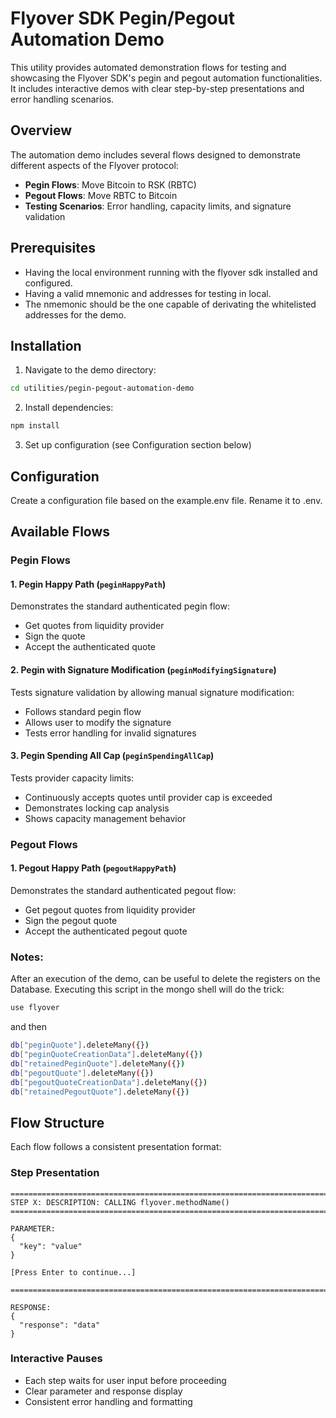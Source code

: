 # Flyover SDK Pegin/Pegout Automation Demo

This utility provides automated demonstration flows for testing and showcasing the Flyover SDK's pegin and pegout automation functionalities. It includes interactive demos with clear step-by-step presentations and error handling scenarios.

## Overview

The automation demo includes several flows designed to demonstrate different aspects of the Flyover protocol:

- **Pegin Flows**: Move Bitcoin to RSK (RBTC)
- **Pegout Flows**: Move RBTC to Bitcoin
- **Testing Scenarios**: Error handling, capacity limits, and signature validation

## Prerequisites

- Having the local environment running with the flyover sdk installed and configured.
- Having a valid mnemonic and addresses for testing in local.
- The nmemonic should be the one capable of derivating the whitelisted addresses for the demo.

## Installation

1. Navigate to the demo directory:
```bash
cd utilities/pegin-pegout-automation-demo
```

2. Install dependencies:
```bash
npm install
```

3. Set up configuration (see Configuration section below)

## Configuration

Create a configuration file based on the example.env file. Rename it to .env.

## Available Flows

### Pegin Flows

#### 1. Pegin Happy Path (`peginHappyPath`)
Demonstrates the standard authenticated pegin flow:
- Get quotes from liquidity provider
- Sign the quote
- Accept the authenticated quote

#### 2. Pegin with Signature Modification (`peginModifyingSignature`)
Tests signature validation by allowing manual signature modification:
- Follows standard pegin flow
- Allows user to modify the signature
- Tests error handling for invalid signatures

#### 3. Pegin Spending All Cap (`peginSpendingAllCap`)
Tests provider capacity limits:
- Continuously accepts quotes until provider cap is exceeded
- Demonstrates locking cap analysis
- Shows capacity management behavior

### Pegout Flows

#### 1. Pegout Happy Path (`pegoutHappyPath`)
Demonstrates the standard authenticated pegout flow:
- Get pegout quotes from liquidity provider
- Sign the pegout quote
- Accept the authenticated pegout quote

### Notes:
After an execution of the demo, can be useful to delete the registers on the Database. Executing this script in the mongo shell will do the trick:
```bash
use flyover
```
and then

```bash
db["peginQuote"].deleteMany({})
db["peginQuoteCreationData"].deleteMany({})
db["retainedPeginQuote"].deleteMany({})
db["pegoutQuote"].deleteMany({})
db["pegoutQuoteCreationData"].deleteMany({})
db["retainedPegoutQuote"].deleteMany({})
```

## Flow Structure

Each flow follows a consistent presentation format:

### Step Presentation
```
================================================================================
STEP X: DESCRIPTION: CALLING flyover.methodName()
================================================================================

PARAMETER:
{
  "key": "value"
}

[Press Enter to continue...]

================================================================================

RESPONSE:
{
  "response": "data"
}
```

### Interactive Pauses
- Each step waits for user input before proceeding
- Clear parameter and response display
- Consistent error handling and formatting

